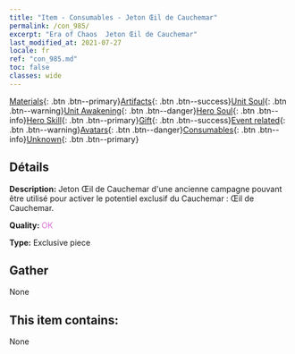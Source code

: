 ```yaml
---
title: "Item - Consumables - Jeton Œil de Cauchemar"
permalink: /con_985/
excerpt: "Era of Chaos  Jeton Œil de Cauchemar"
last_modified_at: 2021-07-27
locale: fr
ref: "con_985.md"
toc: false
classes: wide
---
```

 [Materials](/ItemsFR/){: .btn .btn--primary}[Artifacts](/ItemsFR/Artifacts/){: .btn .btn--success}[Unit Soul](/ItemsFR/UnitSoul/){: .btn .btn--warning}[Unit Awakening](/ItemsFR/UnitAwakening/){: .btn .btn--danger}[Hero Soul](/ItemsFR/HeroSoul/){: .btn .btn--info}[Hero Skill](/ItemsFR/HeroSkill/){: .btn .btn--primary}[Gift](/ItemsFR/Gift/){: .btn .btn--success}[Event related](/ItemsFR/Events/){: .btn .btn--warning}[Avatars](/ItemsFR/Avatars/){: .btn .btn--danger}[Consumables](/ItemsFR/Consumables/){: .btn .btn--info}[Unknown](/ItemsFR/Unknown/){: .btn .btn--primary}

## Détails
 **Description:** Jeton Œil de Cauchemar d'une ancienne campagne pouvant être utilisé pour activer le potentiel exclusif du Cauchemar : Œil de Cauchemar.

 **Quality:** <span style="color: #DA70D6">OK</span>

 **Type:** Exclusive piece

## Gather

  None

## This item contains:

  None

